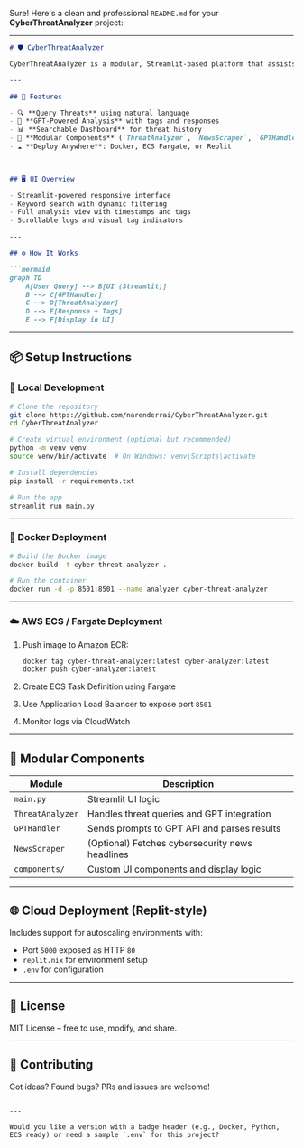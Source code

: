 Sure! Here's a clean and professional `README.md` for your **CyberThreatAnalyzer** project:

---

```markdown
# 🛡️ CyberThreatAnalyzer

CyberThreatAnalyzer is a modular, Streamlit-based platform that assists cybersecurity professionals in researching, analyzing, and visualizing threat intelligence data. It offers a clean UI, integrated GPT-powered threat analysis, and easy deployment options using Docker, AWS ECS, or cloud-based platforms.

---

## 🚀 Features

- 🔍 **Query Threats** using natural language
- 🤖 **GPT-Powered Analysis** with tags and responses
- 📊 **Searchable Dashboard** for threat history
- 🧩 **Modular Components** (`ThreatAnalyzer`, `NewsScraper`, `GPTHandler`, etc.)
- ☁️ **Deploy Anywhere**: Docker, ECS Fargate, or Replit

---

## 🖥️ UI Overview

- Streamlit-powered responsive interface
- Keyword search with dynamic filtering
- Full analysis view with timestamps and tags
- Scrollable logs and visual tag indicators

---

## ⚙️ How It Works

```mermaid
graph TD
    A[User Query] --> B[UI (Streamlit)]
    B --> C[GPTHandler]
    C --> D[ThreatAnalyzer]
    D --> E[Response + Tags]
    E --> F[Display in UI]
```

---

## 📦 Setup Instructions

### 🔧 Local Development

```bash
# Clone the repository
git clone https://github.com/narenderrai/CyberThreatAnalyzer.git
cd CyberThreatAnalyzer

# Create virtual environment (optional but recommended)
python -m venv venv
source venv/bin/activate  # On Windows: venv\Scripts\activate

# Install dependencies
pip install -r requirements.txt

# Run the app
streamlit run main.py
```

---

### 🐳 Docker Deployment

```bash
# Build the Docker image
docker build -t cyber-threat-analyzer .

# Run the container
docker run -d -p 8501:8501 --name analyzer cyber-threat-analyzer
```

---

### ☁️ AWS ECS / Fargate Deployment

1. Push image to Amazon ECR:
    ```bash
    docker tag cyber-threat-analyzer:latest cyber-analyzer:latest
    docker push cyber-analyzer:latest
    ```

2. Create ECS Task Definition using Fargate
3. Use Application Load Balancer to expose port `8501`
4. Monitor logs via CloudWatch

---

## 🧠 Modular Components

| Module          | Description                                      |
|-----------------|--------------------------------------------------|
| `main.py`       | Streamlit UI logic                               |
| `ThreatAnalyzer`| Handles threat queries and GPT integration       |
| `GPTHandler`    | Sends prompts to GPT API and parses results      |
| `NewsScraper`   | (Optional) Fetches cybersecurity news headlines  |
| `components/`   | Custom UI components and display logic           |

---

## 🌐 Cloud Deployment (Replit-style)

Includes support for autoscaling environments with:

- Port `5000` exposed as HTTP `80`
- `replit.nix` for environment setup
- `.env` for configuration

---

## 📄 License

MIT License – free to use, modify, and share.

---

## 🤝 Contributing

Got ideas? Found bugs? PRs and issues are welcome!
```

---

Would you like a version with a badge header (e.g., Docker, Python, ECS ready) or need a sample `.env` for this project?
